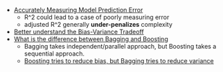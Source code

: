 * [Accurately Measuring Model Prediction Error](http://scott.fortmann-roe.com/docs/MeasuringError.html)
  * R^2 could lead to a case of poorly measuring error
  * adjusted R^2 generally **under-penalizes** complexity
* [Better understand the Bias-Variance Tradeoff](http://scott.fortmann-roe.com/docs/BiasVariance.html)
* [What is the difference between Bagging and Boosting](https://quantdare.com/what-is-the-difference-between-bagging-and-boosting/)
  * Bagging takes independent/parallel approach, but Boosting takes a sequential approach.
  * [Boosting tries to reduce bias, but Bagging tries to reduce variance](https://www.zhihu.com/question/26760839)



